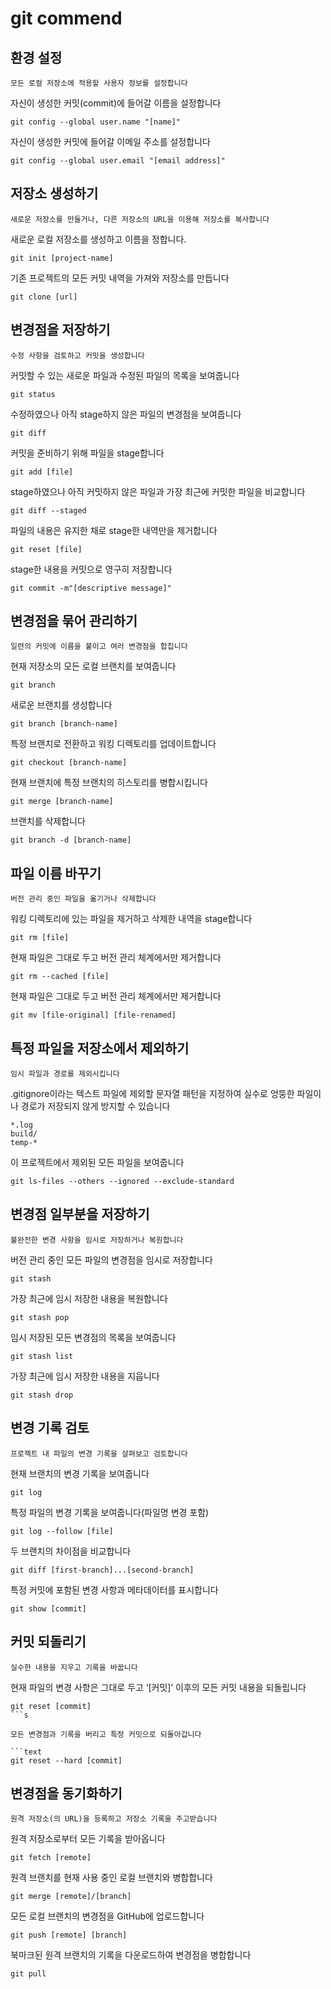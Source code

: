 # git commend

## 환경 설정

`모든 로컬 저장소에 적용할 사용자 정보를 설정합니다`

자신이 생성한 커밋(commit)에 들어갈 이름을 설정합니다

```text
git config --global user.name "[name]"
```

자신이 생성한 커밋에 들어갈 이메일 주소를 설정합니다

```text
git config --global user.email "[email address]"
```

## 저장소 생성하기

`새로운 저장소를 만들거나, 다른 저장소의 URL을 이용해 저장소를 복사합니다`

새로운 로컬 저장소를 생성하고 이름을 정합니다.

```text
git init [project-name]
```

기존 프로젝트의 모든 커밋 내역을 가져와 저장소를 만듭니다

```text
git clone [url]
```

## 변경점을 저장하기

`수정 사항을 검토하고 커밋을 생성합니다`

커밋할 수 있는 새로운 파일과 수정된 파일의 목록을 보여줍니다

```text
git status
```

수정하였으나 아직 stage하지 않은 파일의 변경점을 보여줍니다

```text
git diff
```

커밋을 준비하기 위해 파일을 stage합니다

```text
git add [file]
```

stage하였으나 아직 커밋하지 않은 파일과 가장 최근에 커밋한 파일을 비교합니다

```text
git diff --staged
```

파일의 내용은 유지한 채로 stage한 내역만을 제거합니다

```text
git reset [file]
```

stage한 내용을 커밋으로 영구히 저장합니다

```text
git commit -m"[descriptive message]"
```

## 변경점을 묶어 관리하기

`일련의 커밋에 이름을 붙이고 여러 변경점을 합칩니다`

현재 저장소의 모든 로컬 브랜치를 보여줍니다

```text
git branch
```

새로운 브랜치를 생성합니다

```text
git branch [branch-name]
```

특정 브랜치로 전환하고 워킹 디렉토리를 업데이트합니다

```text
git checkout [branch-name]
```

현재 브랜치에 특정 브랜치의 히스토리를 병합시킵니다

```text
git merge [branch-name]
```

브랜치를 삭제합니다

```text
git branch -d [branch-name]
```

## 파일 이름 바꾸기

`버전 관리 중인 파일을 옮기거나 삭제합니다`

워킹 디렉토리에 있는 파일을 제거하고 삭제한 내역을 stage합니다

```text
git rm [file]
```

현재 파일은 그대로 두고 버전 관리 체계에서만 제거합니다

```text
git rm --cached [file]
```

현재 파일은 그대로 두고 버전 관리 체계에서만 제거합니다

```text
git mv [file-original] [file-renamed]
```

## 특정 파일을 저장소에서 제외하기

`임시 파일과 경로를 제외시킵니다`

.gitignore이라는 텍스트 파일에 제외할 문자열 패턴을 지정하여 실수로 엉뚱한 파일이나 경로가 저장되지 않게 방지할 수 있습니다

```text
*.log
build/
temp-*
```

이 프로젝트에서 제외된 모든 파일을 보여줍니다

```text
git ls-files --others --ignored --exclude-standard
```

## 변경점 일부분을 저장하기

`불완전한 변경 사항을 임시로 저장하거나 복원합니다`

버전 관리 중인 모든 파일의 변경점을 임시로 저장합니다

```text
git stash
```

가장 최근에 임시 저장한 내용을 복원합니다

```text
git stash pop
```

임시 저장된 모든 변경점의 목록을 보여줍니다

```text
git stash list
```

가장 최근에 임시 저장한 내용을 지웁니다

```text
git stash drop
```

## 변경 기록 검토

`프로젝트 내 파일의 변경 기록을 살펴보고 검토합니다`

현재 브랜치의 변경 기록을 보여줍니다

```text
git log
```

특정 파일의 변경 기록을 보여줍니다(파일명 변경 포함)

```text
git log --follow [file]
```

두 브랜치의 차이점을 비교합니다

```text
git diff [first-branch]...[second-branch]
```

특정 커밋에 포함된 변경 사항과 메타데이터를 표시합니다

```text
git show [commit]
```

## 커밋 되돌리기

`실수한 내용을 지우고 기록을 바꿉니다`

현재 파일의 변경 사항은 그대로 두고 ‘[커밋]’ 이후의 모든 커밋 내용을 되돌립니다

```text
git reset [commit]
```s

모든 변경점과 기록을 버리고 특정 커밋으로 되돌아갑니다

```text
git reset --hard [commit]
```

## 변경점을 동기화하기

`원격 저장소(의 URL)을 등록하고 저장소 기록을 주고받습니다`

원격 저장소로부터 모든 기록을 받아옵니다

```text
git fetch [remote]
```

원격 브랜치를 현재 사용 중인 로컬 브랜치와 병합합니다

```text
git merge [remote]/[branch]
```

모든 로컬 브랜치의 변경점을 GitHub에 업로드합니다

```text
git push [remote] [branch]
```

북마크된 원격 브랜치의 기록을 다운로드하여 변경점을 병합합니다

```text
git pull
```
